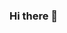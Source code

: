 ### Hi there 👋

<!--
**NickT907/NickT907** is a ✨ _special_ ✨ repository because its `README.md` (this file) appears on your GitHub profile.

Here are some ideas to get you started:

- 🔭 I’m currently working on my grade 10 computer science credit
- 🌱 I’m currently learning HTML and Python
- 🤔 I’m looking for help with coding in general
- ⚡ Fun fact: One day you will have to answer for your actions,and god may not be so merciful.....
-->
